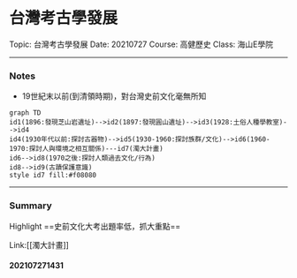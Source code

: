 # 台灣考古學發展

Topic: 台灣考古學發展
Date: 20210727
Course: 高健歷史
Class: 海山E學院

---
### Notes
- 19世紀末以前(到清領時期)，對台灣史前文化毫無所知
```mermaid
graph TD
id1(1896:發現芝山岩遺址)-->id2(1897:發現圓山遺址)-->id3(1928:土俗人種學教室)-->id4
id4(1930年代以前:探討古器物)-->id5(1930-1960:探討族群/文化)-->id6(1960-1970:探討人與環境之相互關係)---id7(濁大計畫)
id6-->id8(1970之後:探討人類過去文化/行為)
id8-->id9(古蹟保護意識)
style id7 fill:#f08080
```
---
### Summary
Highlight     ==史前文化大考出題率低，抓大重點==

Link:[[濁大計畫]]

#### 202107271431